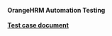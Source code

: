 <b> OrangeHRM Automation Testing <b>
<br></br>
<a href="https://docs.google.com/spreadsheets/d/1iE6the4EEqEN1cP1wRMzuKC9Mt3tg011oBoCxyjmtZE/edit?usp=sharing">Test case document</a>
